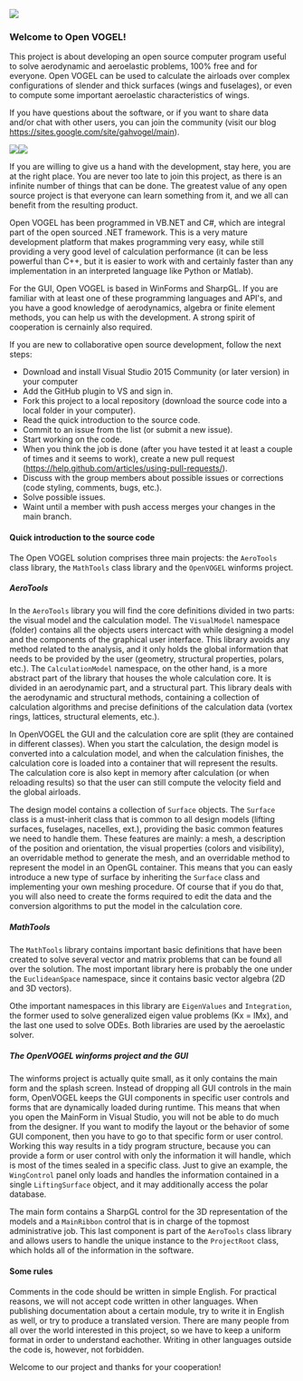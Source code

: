 ![](https://sites.google.com/site/gahvogel/_/rsrc/1459943467902/config/customLogo.gif?revision=14)

### Welcome to Open VOGEL!
This project is about developing an open source computer program useful to solve aerodynamic and aeroelastic problems, 100% free and for everyone. Open VOGEL can be used to calculate the airloads over complex configurations of slender and thick surfaces (wings and fuselages), or even to compute some important aeroelastic characteristics of wings.

If you have questions about the software, or if you want to share data and/or chat with other users, you can join the community (visit our blog https://sites.google.com/site/gahvogel/main).

![](https://sites.google.com/site/gahvogel/_/rsrc/1455897404095/main/Air.png?height=171&width=320)![](https://sites.google.com/site/gahvogel/_/rsrc/1457720308039/main/WindTurbine12.png?height=161&width=200)

If you are willing to give us a hand with the development, stay here, you are at the right place. You are never too late to join this project, as there is an infinite number of things that can be done. The greatest value of any open source project is that everyone can learn something from it, and we all can benefit from the resulting product.

Open VOGEL has been programmed in VB.NET and C#, which are integral part of the open sourced .NET framework. This is a very mature development platform that makes programming very easy, while still providing a very good level of calculation performance (it can be less powerful than C++, but it is easier to work with and certainly faster than any implementation in an interpreted language like Python or Matlab).

For the GUI, Open VOGEL is based in WinForms and SharpGL. If you are familiar with at least one of these programming languages and API's, and you have a good knowledge of aerodynamics, algebra or finite element methods, you can help us with the development. A strong spirit of cooperation is cernainly also required.

If you are new to collaborative open source development, follow the next steps:

- Download and install Visual Studio 2015 Community (or later version) in your computer
- Add the GitHub plugin to VS and sign in.
- Fork this project to a local repository (download the source code into a local folder in your computer).
- Read the quick introduction to the source code.
- Commit to an issue from the list (or submit a new issue).
- Start working on the code.
- When you think the job is done (after you have tested it at least a couple of times and it seems to work), create a new pull request (https://help.github.com/articles/using-pull-requests/).
- Discuss with the group members about possible issues or corrections (code styling, comments, bugs, etc.).
- Solve possible issues.
- Waint until a member with push access merges your changes in the main branch.

#### Quick introduction to the source code

The Open VOGEL solution comprises three main projects: the `AeroTools` class library, the `MathTools` class library and the `OpenVOGEL` winforms project.

##### AeroTools
In the `AeroTools` library you will find the core definitions divided in two parts: the visual model and the calculation model.
The `VisualModel` namespace (folder) contains all the objects users intercact with while designing a model and the components of the graphical user interface. This library avoids any method related to the analysis, and it only holds the global information that needs to be provided by the user (geometry, structural properties, polars, etc.). The `CalculationModel` namespace, on the other hand, is a more abstract part of the library that houses the whole calculation core. It is divided in an aerodynamic part, and a structural part. This library deals with the aerodynamic and structural methods, containing a collection of calculation algorithms and precise definitions of the calculation data (vortex rings, lattices, structural elements, etc.).

In OpenVOGEL the GUI and the calculation core are split (they are contained in different classes). When you start the calculation, the design model is converted into a calculation model, and when the calculation finishes, the calculation core is loaded into a container that will represent the results. The calculation core is also kept in memory after calculation (or when reloading results) so that the user can still compute the velocity field and the global airloads.

The design model contains a collection of `Surface` objects. The `Surface` class is a must-inherit class that is common to all design models (lifting surfaces, fuselages, nacelles, ext.), providing the basic common features we need to handle them. These features are mainly: a mesh, a description of the position and orientation, the visual properties (colors and visibility), an overridable method to generate the mesh, and an overridable method to represent the model in an OpenGL container. This means that you can easly introduce a new type of surface by inheriting the `Surface` class and implementing your own meshing procedure. Of course that if you do that, you will also need to create the forms required to edit the data and the conversion algorithms to put the model in the calculation core.

##### MathTools
The `MathTools` library contains important basic definitions that have been created to solve several vector and matrix problems that can be found all over the solution. The most important library here is probably the one under the `EuclideanSpace` namespace, since it contains basic vector algebra (2D and 3D vectors).

Othe important namespaces in this library are `EigenValues` and `Integration`, the former used to solve generalized eigen value problems (Kx = lMx), and the last one used to solve ODEs. Both libraries are used by the aeroelastic solver.

##### The OpenVOGEL winforms project and the GUI
The winforms project is actually quite small, as it only contains the main form and the splash screen. Instead of dropping all GUI controls in the main form, OpenVOGEL keeps the GUI components in specific user controls and forms that are dynamically loaded during runtime. This means that when you open the MainForm in Visual Studio, you will not be able to do much from the designer. If you want to modify the layout or the behavior of some GUI component, then you have to go to that specific form or user control.
Working this way results in a tidy program structure, because you can provide a form or user control with only the information it will handle, which is most of the times sealed in a specific class. Just to give an example, the `WingControl` panel only loads and handles the information contained in a single `LiftingSurface` object, and it may additionally access the polar database.

The main form contains a SharpGL control for the 3D representation of the models and a `MainRibbon` control that is in charge of the topmost administrative job. This last component is part of the `AeroTools` class library and allows users to handle the unique instance to the `ProjectRoot` class, which holds all of the information in the software.

#### Some rules
Comments in the code should be written in simple English. For practical reasons, we will not accept code written in other languages.
When publishing documentation about a certain module, try to write it in English as well, or try to produce a translated version. There are many people from all over the world interested in this project, so we have to keep a uniform format in order to understand eachother. Writing in other languages outside the code is, however, not forbidden.


Welcome to our project and thanks for your cooperation!
